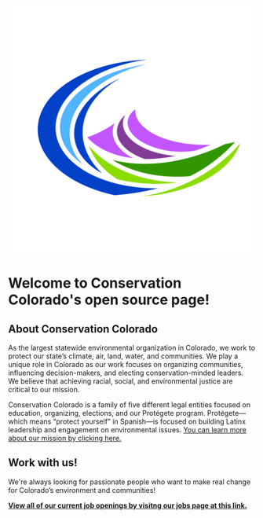 <div align="center">
  <img src="images/logo512.png" alt="Conservation Colorado's logo in color">
</div>

# Welcome to Conservation Colorado's open source page!

## About Conservation Colorado
As the largest statewide environmental organization in Colorado, we work to protect our state’s climate, air, land, water, and communities. We play a unique role in Colorado as our work focuses on organizing communities, influencing decision-makers, and electing conservation-minded leaders. We believe that achieving racial, social, and environmental justice are critical to our mission. 

Conservation Colorado is a family of five different legal entities focused on education, organizing, elections, and our Protégete program. Protégete—which means “protect yourself” in Spanish—is focused on building Latinx leadership and engagement on environmental issues. [You can learn more about our mission by clicking here.](https://conservationco.org/our-mission/)

## Work with us!
We're always looking for passionate people who want to make real change for Colorado’s environment and communities!

**[View all of our current job openings by visitng our jobs page at this link.](https://conservationco.org/jobs/)**
